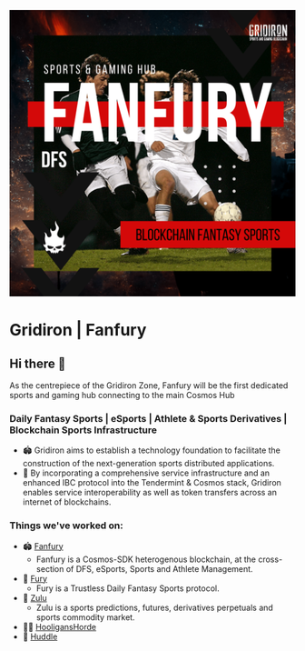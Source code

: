 ![Banner](https://raw.githubusercontent.com/fanfury-sports/.github/main/profile/GRIDIRON%20%20DFS%20%20SPORTS%20%20eSPORTS%20(1)-min.png)
# Gridiron | Fanfury 
## Hi there 👋

As the centrepiece of the Gridiron Zone, Fanfury will be the first dedicated sports and gaming hub connecting to the main Cosmos Hub

### Daily Fantasy Sports | eSports | Athlete & Sports Derivatives | Blockchain Sports Infrastructure


* 🏟️ Gridiron aims to establish a technology foundation to facilitate the construction of the next-generation sports distributed applications. 
* 🧬 By incorporating a comprehensive service infrastructure and an enhanced IBC protocol into the Tendermint & Cosmos stack, Gridiron enables service interoperability as well as token transfers across an internet of blockchains. 
 


### Things we've worked on:

* 🏟️ [Fanfury](https://github.com/fanfury-sports/fanfury)
  * Fanfury is a Cosmos-SDK heterogenous blockchain, at the cross-section of DFS, eSports, Sports and Athlete Management.
* 👾 [Fury](https://github.com/fanfury-sports/fury)
  * Fury is a Trustless Daily Fantasy Sports protocol.
* 🪬 [Zulu](https://github.com/zulumarkets/zulu)
  * Zulu is a sports predictions, futures, derivatives perpetuals and sports commodity market.
* 🥷🏿 [HooligansHorde](https://github.com/github.com/hooliganshoardeturfs/hooliganshorde)
* 🧬 [Huddle](https://github.com/github.com/fanfury-sports/huddle)
